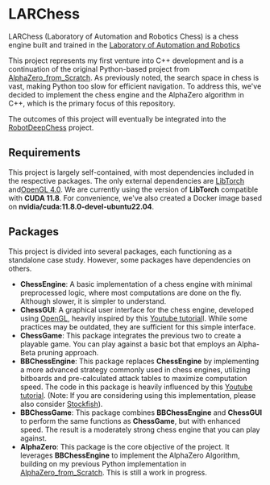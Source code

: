 # LARChess

LARChess (Laboratory of Automation and Robotics Chess) is a chess engine built and trained in the [Laboratory of Automation and Robotics](http://lars.mec.ua.pt/)

This project represents my first venture into C++ development and is a continuation of the original Python-based project from [AlphaZero_from_Scratch](https://github.com/Joel-Baptista/AlphaZero_from_Scratch). As previously noted, the search space in chess is vast, making Python too slow for efficient navigation. To address this, we've decided to implement the chess engine and the AlphaZero algorithm in C++, which is the primary focus of this repository.

The outcomes of this project will eventually be integrated into the [RobotDeepChess](https://github.com/Joel-Baptista/RobotDeepChess) project.

## Requirements

This project is largely self-contained, with most dependencies included in the respective packages. The only external dependencies are [LibTorch](https://pytorch.org/get-started/locally/) and[OpenGL 4.0](https://www.opengl.org/). We are currently using the version of **LibTorch** compatible with **CUDA 11.8**. For convenience, we've also created a Docker image based on **nvidia/cuda:11.8.0-devel-ubuntu22.04**.

## Packages

This project is divided into several packages, each functioning as a standalone case study. However, some packages have dependencies on others.

- **ChessEngine**: A basic implementation of a chess engine with minimal preprocessed logic, where most computations are done on the fly. Although slower, it is simpler to understand.
- **ChessGUI**: A graphical user interface for the chess engine, developed using [OpenGL](https://www.opengl.org/), heavily inspired by this [Youtube tutorial](https://www.youtube.com/watch?v=W3gAzLwfIP0&list=PLlrATfBNZ98foTJPJ_Ev03o2oq3-GGOS2&ab_channel=TheCherno)l. While some practices may be outdated, they are sufficient for this simple interface.
- **ChessGame**: This package integrates the previous two to create a playable game. You can play against a basic bot that employs an Alpha-Beta pruning approach.
- **BBChessEngine**: This package replaces **ChessEngine** by implementing a more advanced strategy commonly used in chess engines, utilizing bitboards and pre-calculated attack tables to maximize computation speed. The code in this package is heavily influenced by this [Youtube tutorial](https://www.youtube.com/watch?v=QUNP-UjujBM&list=PLmN0neTso3Jxh8ZIylk74JpwfiWNI76Cs&ab_channel=ChessProgramming). (Note: If you are considering using this implementation, please also consider [Stockfish](https://github.com/official-stockfish/Stockfish)).
- **BBChessGame**: This package combines **BBChessEngine** and **ChessGUI** to perform the same functions as **ChessGame**, but with enhanced speed. The result is a moderately strong chess engine that you can play against.
- **AlphaZero**: This package is the core objective of the project. It leverages **BBChessEngine** to implement the AlphaZero Algorithm, building on my previous Python implementation in [AlphaZero_from_Scratch](https://github.com/Joel-Baptista/AlphaZero_from_Scratch). This is still a work in progress.

